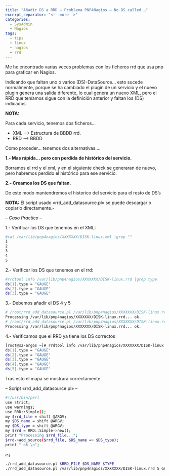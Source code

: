 ```yaml
---
title: "Añadir DS a RRD – Problema PNP4Nagios – No DS called …"
excerpt_separator: "<!--more-->"
categories:
  - SysAdmin
  - Nagios
tags:
  - tips
  - linux
  - nagios
  - rrd
---
```

Me he encontrado varias veces problemas con los ficheros rrd que usa pnp para graficar en Nagios.

Indicando que faltan uno o varios (DS)-DataSource… esto sucede normalmente, porque se ha cambiado el plugin de un servicio y el nuevo plugin genera una salida diferente, lo cual genera un nuevo XML, pero el RRD que teníamos sigue con la definición anterior y faltan los (DS) indicados.

<!--more-->

**NOTA:**

Para cada servicio, tenemos dos ficheros…

- XML –> Estructura de BBDD rrd.
- RRD –> BBDD

Como proceder… tenemos dos alternativas….

**1.- Mas rápida… pero con perdida de histórico del servicio.**

Borramos el rrd y el xml, y en el siguiente check se generaran de nuevo, pero habremos perdido el histórico para ese servicio.

**2.- Creamos los DS que faltan.**

De este modo mantendremos el historico del servicio para el resto de DS’s

**NOTA:** El script usado «rrd_add_datasource.pl» se puede descargar o copiarlo directamente.-

*– Caso Practico –*

1.- Verificar los DS que tenemos en el XML:

```bash
#cat /var/lib/pnp4nagios/XXXXXXX/DISK-linux.xml |grep ""
1
2
3
4
5
```

2.- Verificar los DS que tenemos en el rrd:

```bash
#rrdtool info /var/lib/pnp4nagios/XXXXXXX/DISK-linux.rrd |grep type
ds[1].type = "GAUGE"
ds[2].type = "GAUGE"
ds[3].type = "GAUGE"
```

3.- Debemos añadir el DS 4 y 5

```bash
# /root/rrd_add_datasource.pl /var/lib/pnp4nagios/XXXXXXX/DISK-linux.rrd 4 GAUGE
Processing /var/lib/pnp4nagios/XXXXXXX/DISK-linux.rrd... ok.
# /root/rrd_add_datasource.pl /var/lib/pnp4nagios/XXXXXXX/DISK-linux.rrd 5 GAUGE
Processing /var/lib/pnp4nagios/XXXXXXX/DISK-linux.rrd... ok.
```

4.- Verificamos que el RRD ya tiene los DS correctos

```bash
[root@s2-argos ~]# rrdtool info /var/lib/pnp4nagios/XXXXXXX/DISK-linux.rrd |grep type
ds[1].type = "GAUGE"
ds[2].type = "GAUGE"
ds[3].type = "GAUGE"
ds[4].type = "GAUGE"
ds[5].type = "GAUGE"
```

Tras esto el mapa se mostrara correctamente.

– Script «rrd_add_datasource.pl» –

```bash
#!/usr/bin/perl
use strict;
use warnings;
use RRD::Simple();
my $rrd_file = shift @ARGV;
my $DS_name = shift @ARGV;
my $DS_type = shift @ARGV;
my $rrd = RRD::Simple->new();
print "Processing $rrd_file...";
$rrd->add_source($rrd_file, $DS_name => $DS_type);
print " ok.\n";
```

*e.j.*

```bash
./rrd_add_datasource.pl $RRD_FILE $DS_NAME $TYPE
./rrd_add_datasource.pl /var/lib/pnp4nagios/XXXXXXX/DISK-linux.rrd 5 GAUGE
```